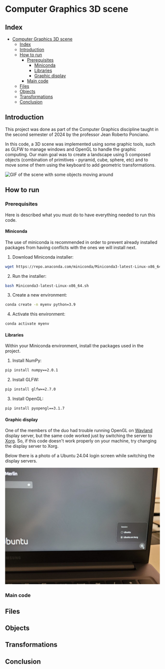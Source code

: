 # Computer Graphics 3D scene

## Index

- [Computer Graphics 3D scene](#computer-graphics-3d-scene)
  - [Index](#index)
  - [Introduction](#introduction)
  - [How to run](#how-to-run)
    - [Prerequisites](#prerequisites)
      - [Miniconda](#miniconda)
      - [Libraries](#libraries)
      - [Graphic display](#graphic-display)
    - [Main code](#main-code)
  - [Files](#files)
  - [Objects](#objects)
  - [Transformations](#transformations)
  - [Conclusion](#conclusion)

## Introduction

This project was done as part of the Computer Graphics discipline taught in the second semester of 2024 by the professor Jean Roberto Ponciano. 

In this code, a 3D scene was implemented using some graphic tools, such as GLFW to manage windows and OpenGL to handle the graphic computing. Our main goal was to create a landscape using 5 composed objects (combination of primitives - pyramid, cube, sphere, etc) and to move some of them using the keyboard to add geometric transformations.

![GIF of the scene with some objects moving around]()

## How to run

### Prerequisites

Here is described what you must do to have everything needed to run this code.

#### Miniconda

The use of miniconda is recommended in order to prevent already installed packages from having conflicts with the ones we will install next.

1. Download Miniconda installer:

```bash
wget https://repo.anaconda.com/miniconda/Miniconda3-latest-Linux-x86_64.sh
```

2. Run the installer:

```bash
bash Miniconda3-latest-Linux-x86_64.sh
```

3. Create a new environment:

```bash
conda create -n myenv python=3.9
```

4. Activate this environment:

```bash
conda activate myenv
```

#### Libraries

Within your Miniconda environment, install the packages used in the project.

1. Install NumPy:

```bash
pip install numpy==2.0.1
```

2. Install GLFW:

```bash
pip install glfw==2.7.0
```

3. Install OpenGL:

```bash
pip install pyopengl==3.1.7
```

#### Graphic display

One of the members of the duo had trouble running OpenGL on [Wayland](https://wiki.archlinux.org/title/Wayland) display server, but the same code worked just by switching the server to [Xorg](https://wiki.archlinux.org/title/Xorg). So, if this code doesn't work properly on your machine, try changing the display server to Xorg.

Below there is a photo of a Ubuntu 24.04 login screen while switching the display servers.

![Photo of Ubuntu 24.04 login screen while switching display servers](./attachments/xorg.jpg)

### Main code

## Files

## Objects

## Transformations

## Conclusion
